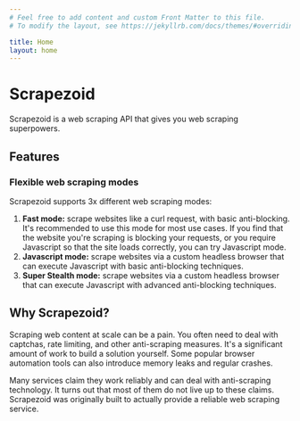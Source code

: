 ```yaml
---
# Feel free to add content and custom Front Matter to this file.
# To modify the layout, see https://jekyllrb.com/docs/themes/#overriding-theme-defaults

title: Home
layout: home
---
```


# Scrapezoid

Scrapezoid is a web scraping API that gives you web scraping superpowers.

## Features

### Flexible web scraping modes

Scrapezoid supports 3x different web scraping modes:

1. **Fast mode:** scrape websites like a curl request, with basic anti-blocking.
It's recommended to use this mode for most use cases. If you find that
the website you're scraping is blocking your requests, or you require
Javascript so that the site loads correctly, you can try Javascript mode.
2. **Javascript mode:** scrape websites via a custom headless browser that can
execute Javascript with basic anti-blocking techniques.
3. **Super Stealth mode:** scrape websites via a custom headless browser that can
execute Javascript with advanced anti-blocking techniques.

## Why Scrapezoid?

Scraping web content at scale can be a pain. You often need to deal with
captchas, rate limiting, and other anti-scraping measures. It's a significant
amount of work to build a solution yourself. Some popular browser automation tools
can also introduce memory leaks and regular crashes.

Many services claim they work reliably and can deal with anti-scraping technology.
It turns out that most of them do not live up to these claims. Scrapezoid was 
originally built to actually provide a reliable web scraping service.

